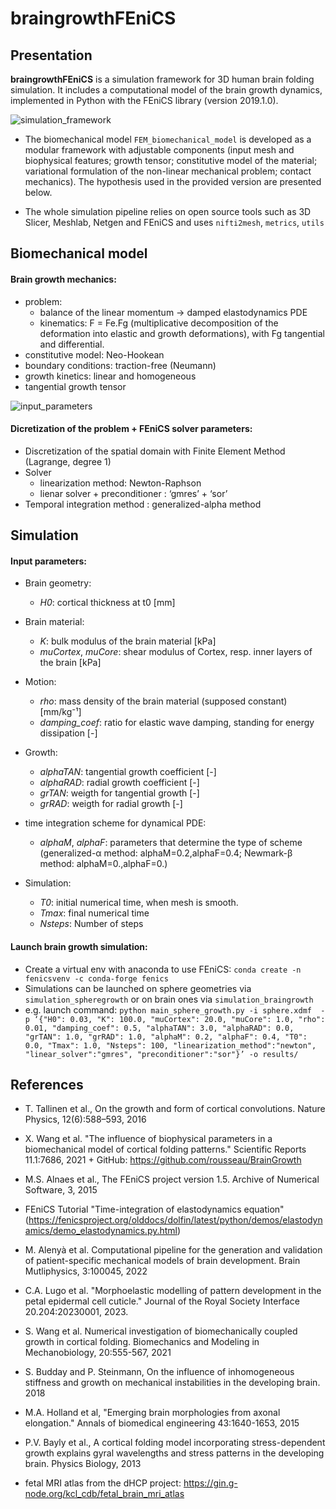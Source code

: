# braingrowthFEniCS
 
## Presentation
**braingrowthFEniCS** is a simulation framework for 3D human brain folding simulation. It includes a computational model of the brain growth dynamics, implemented in Python with the FEniCS library (version 2019.1.0). 

![simulation_framework](https://github.com/annekerachni/braingrowthFEniCS/assets/89976599/abd59aaf-22aa-4c5f-a8dd-89c3fc85addc)

- The biomechanical model `FEM_biomechanical_model` is developed as a modular framework with adjustable components (input mesh and biophysical features; growth tensor; constitutive model of the material; variational formulation of the non-linear mechanical problem; contact mechanics). The hypothesis used in the provided version are presented below.
  
- The whole simulation pipeline relies on open source tools such as 3D Slicer, Meshlab, Netgen and FEniCS and uses `nifti2mesh`, `metrics`, `utils`

## Biomechanical model
#### Brain growth mechanics:
- problem:
  - balance of the linear momentum &#8594; damped elastodynamics PDE
  - kinematics: F = Fe.Fg (multiplicative decomposition of the deformation into elastic and growth deformations), with Fg tangential and differential.
- constitutive model: Neo-Hookean
- boundary conditions: traction-free (Neumann)
- growth kinetics: linear and homogeneous
- tangential growth tensor

![input_parameters](https://github.com/annekerachni/braingrowthFEniCS/assets/89976599/a78adb94-2124-4d9e-999b-ab49c2702268)

#### Dicretization of the problem + FEniCS solver parameters:
- Discretization of the spatial domain with Finite Element Method (Lagrange, degree 1)
- Solver 
  - linearization method: Newton-Raphson
  - lienar solver + preconditioner : ‘gmres’ + ‘sor’ 
- Temporal integration method : generalized-alpha method

## Simulation 
#### Input parameters:
- Brain geometry:
  - *H0*: cortical thickness at t0 [mm]
 
- Brain material:
  - *K*: bulk modulus of the brain material [kPa]
  - *muCortex*, *muCore*: shear modulus of Cortex, resp. inner layers of the brain [kPa]

- Motion:
  - *rho*: mass density of the brain material (supposed constant) [mm/kg⁻¹]
  - *damping_coef*:  ratio for elastic wave damping, standing for energy dissipation [-] 
 
- Growth:
  - *alphaTAN*: tangential growth coefficient [-]
  - *alphaRAD*: radial growth coefficient [-]
  - *grTAN*: weigth for tangential growth [-]
  - *grRAD*: weigth for radial growth [-]

- time integration scheme for dynamical PDE: 
  - *alphaM*, *alphaF*: parameters that determine the type of scheme (generalized-α method: alphaM=0.2,alphaF=0.4; Newmark-β method: alphaM=0.,alphaF=0.)

- Simulation:
  - *T0*: initial numerical time, when mesh is smooth.
  - *Tmax*: final numerical time 
  - *Nsteps*: Number of steps 
 

#### Launch brain growth simulation:
- Create a virtual env with anaconda to use FEniCS: `conda create -n fenicsvenv -c conda-forge fenics`
- Simulations can be launched on sphere geometries via `simulation_spheregrowth` or on brain ones via `simulation_braingrowth`
- e.g. launch command: `python main_sphere_growth.py -i sphere.xdmf  -p ‘{"H0": 0.03, "K": 100.0, "muCortex": 20.0, "muCore": 1.0, "rho": 0.01, "damping_coef": 0.5, "alphaTAN": 3.0, "alphaRAD": 0.0, "grTAN": 1.0, "grRAD": 1.0, "alphaM": 0.2, "alphaF": 0.4, "T0": 0.0, "Tmax": 1.0, "Nsteps": 100, "linearization_method":"newton", "linear_solver":"gmres", "preconditioner":"sor"}’ -o results/`

## References
- T. Tallinen et al., On the growth and form of cortical convolutions. Nature Physics, 12(6):588–593, 2016 
- X. Wang et al. "The influence of biophysical parameters in a biomechanical model of cortical folding patterns." Scientific Reports 11.1:7686, 2021 + GitHub: https://github.com/rousseau/BrainGrowth 

- M.S. Alnaes et al., The FEniCS project version 1.5. Archive of Numerical Software, 3, 2015
- FEniCS Tutorial "Time-integration of elastodynamics equation" (https://fenicsproject.org/olddocs/dolfin/latest/python/demos/elastodynamics/demo_elastodynamics.py.html)
- M. Alenyà et al.  Computational pipeline for the generation and validation of patient-specific mechanical models of brain development. Brain Mutliphysics, 3:100045, 2022
- C.A. Lugo et al. "Morphoelastic modelling of pattern development in the petal epidermal cell cuticle." Journal of the Royal Society Interface 20.204:20230001, 2023. 

- S. Wang et al. Numerical investigation of biomechanically coupled growth in cortical folding. Biomechanics and Modeling in Mechanobiology, 20:555-567, 2021
- S. Budday and P. Steinmann, On the influence of inhomogeneous stiffness and growth on mechanical instabilities in the developing brain. 2018
- M.A. Holland et al, "Emerging brain morphologies from axonal elongation." Annals of biomedical engineering 43:1640-1653, 2015
- P.V. Bayly et al., A cortical folding model incorporating stress-dependent growth explains gyral wavelengths and stress patterns in the developing brain. Physics Biology, 2013

- fetal MRI atlas from the dHCP project: https://gin.g-node.org/kcl_cdb/fetal_brain_mri_atlas

